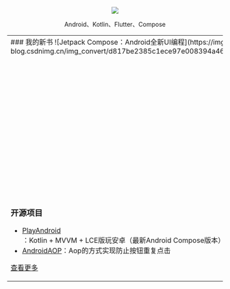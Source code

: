   
<p align="center">
  <img src="https://github-readme-stats.vercel.app/api?username=zhujiang521&show_icons=true&theme=graywhite"/>
</p>

<p align="center"> Android、Kotlin、Flutter、Compose </p>  

<table align="center">
<tr>
<td valign="top" width="40%">
### 我的新书
![Jetpack Compose：Android全新UI编程](https://img-blog.csdnimg.cn/img_convert/d817be2385c1ece97e008394a46e8fe7.png)
</td>
<td valign="top" width="60%">
#### 《Jetpack Compose：Android全新UI编程》已出版
左边的图片就是新书的样子，是不是挺好看的，哈哈哈，我个人是这样认为的😂，下面是书籍介绍文章：[我的新书：《Jetpack Compose：Android全新UI编程》已出版](https://zhujiang.blog.csdn.net/article/details/121167705)
 
`Compose` 绝对是 Android UI 的未来，声明式的 UI 已经有太多语言试水了，效果都非常好，大家如果喜欢本书的话，可以点击下面的地址进行购买。另外本书的资源文件大家可以去图灵的官网中进行下载。

[京东购买地址](https://item.jd.com/10039809078875.html)

[当当购买地址](http://product.dangdang.com/593507948.html)

[天猫购买地址](https://detail.tmall.com/item.htm?spm=a220m.1000858.1000725.56.6a61b8d7HhFgCX&amp;id=658828404598&amp;areaId=110100&amp;user_id=2145487409&amp;cat_id=2&amp;is_b=1&amp;rn=1522259deab5178ef65819d1ef6b699e)
</td>
</tr>
<tr>
<td valign="top" width="50%">
	
### 开源项目  
- [PlayAndroid](https://github.com/zhujiang521/PlayAndroid)：Kotlin + MVVM + LCE版玩安卓（最新Android Compose版本）	
- [AndroidAOP](https://github.com/zhujiang521/AndroidAOP)：Aop的方式实现防止按钮重复点击
   
[查看更多](https://github.com/zhujiang521)	 
	
</td>

<td valign="top" width="50%">

### 我的博客
- [CSDN](https://zhujiang.blog.csdn.net/)
- [掘金](https://juejin.cn/user/3913917127985240/posts)

</td>
</tr>
</table>
